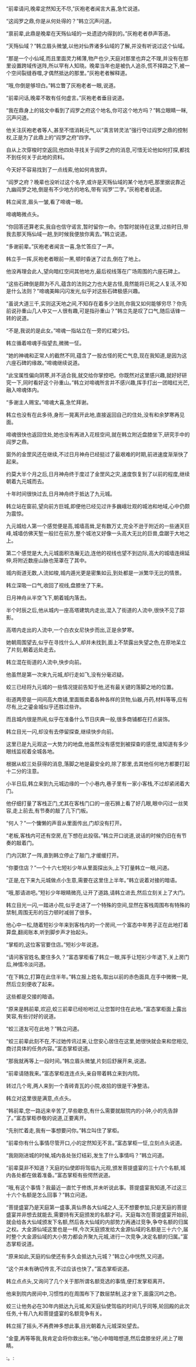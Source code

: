 
“前辈请问,晚辈定然知无不尽,”灰袍老者闻言大喜,急忙说道。

“这阎罗之鼎,你是从何处得的？”韩立沉声问道。

“禀前辈,此鼎是晚辈在天殇仙域的一处遗迹内得到的。”灰袍老者恭声答道。

“天殇仙域？”韩立眉头微皱,以他对仙界诸多仙域的了解,并没有听说过这个仙域。

“那是一个小仙域,而且里面灵力稀薄,物产也少,天庭对那里也弃之不理,并没有在那里设置跨域传送阵,所以罕有人知晓。晚辈当年也是被仇人追杀,慌不择路之下,被一个空间裂缝吞噬,才偶然抵达的那里。”灰袍老者解释道。

“哦,你倒是够坦白。”韩立瞥了灰袍老者一眼,说道。

“前辈问话,晚辈不敢有任何虚言。”灰袍老者垂目说道。

“我在鼎身上的铭文中看到了阎罗之府这个地名,你可这个地方吗？”韩立眼睛一眯,沉声问道。

他关注灰袍老者等人,甚至不惜消耗元气,以“真言转灵法”强行夺过阎罗之鼎的控制权,正是为了此鼎上的“阎罗之府”四字。

自从上次穿梭时空返回,他四处寻找关于阎罗之府的消息,可惜无论他如何打探,都找不到任何关于此地的资料。

今天好不容易找到了一点线索,他如何肯放弃。

“阎罗之府？晚辈也没听过这个名字,或许是天殇仙域的某个地方吧,那里据说靠近九幽阎罗之地,倒是有不少地方的地名,带有‘阎罗’二字。”灰袍老者说道。

韩立闻言,眉头一皱,看了啼魂一眼。

啼魂略微点头。

“你回答还算老实,我自也信守诺言,暂时留你一命。你暂时就待在这里,过些时日,带我去那天殇仙域一趟,到时候我便放你离去。”韩立说道。

“多谢前辈。”灰袍老者闻言一喜,急忙答应了一声。

韩立手一挥,灰袍老者眼前一黑,顿时昏迷了过去,倒在了地上。

他没再理会此人,望向暗红空间其他地方,最后视线落在广场周围的六座石碑上。

“这些石碑倒是颇为不凡,蕴含的法则之力也大是古怪,竟然能将已死之人复活,不知是什么法则？”啼魂美眸闪闪发光,似乎对这些石碑极感兴趣。

“虽说大道三千,实则这天地之间,不知存在着多少法则,你我又如何能够穷尽？你先前说孙重山几人中又一人很有趣,可是指孙重山？”韩立先是叹了口气,随后话锋一转的说道。

“不是,我说的是此女。”啼魂一指站立在一旁的红裙少妇。

韩立循着啼魂手指望去,微微一怔。

“她的神魂和正常人的截然不同,蕴含了一股古怪的死亡气息,现在我知道,是因为这六座石碑的缘故。”啼魂继续说道。

“此宝属性偏向阴寒,并不适合我,就交给你掌控吧。你既然对这里感兴趣,就好好研究一下,同时看好这个孙重山。”韩立对啼魂所言并不感兴趣,挥手打出一团暗红光芒,融入啼魂体内。

“多谢主人赐宝。”啼魂大喜,急忙拜谢。

韩立也没有在此多待,身形一晃离开此地,直接返回自己的住处,没有和余梦寒再见面。

啼魂很快也返回住处,她也没有再进入花枝空间,就在韩立附近盘膝坐下,研究手中的阎罗之鼎。

窗外的金罡风还在继续,不过日月神舟已经挺过了最艰难的时期,前进速度渐渐快了起来。

约莫大半个月之后,日月神舟终于度过了金罡风之灾,速度恢复到了以前的程度,继续朝着九元城而去。

十年时间很快过去,日月神舟终于抵达了九元城。

韩立站在窗前,望向前方巨城,即便他已经见过许多巍峨壮观的城池和地域,心中仍颇为震惊。

九元城给人第一个感觉便是高,城墙高耸,足有数万丈,完全不逊于附近的一些通天巨峰,城墙仿佛天堑一般拦在前方,整个城池又好像一头高大无比的巨兽,盘踞于大地之上。

第二个感觉是大,九元城面积浩瀚无边,连他的视线也望不到边际,高大的城墙连绵延伸,将附近数座山脉也笼罩在了其中。

城内街道无数,人流如梭,城内遁光更是密集如云,到处都是一派繁华无比的情景。

韩立深吸一口气,收回了视线,盘膝坐了下来。

日月神舟从半空飞下,朝着城内落去。

半个时辰之后,他从城内一座高塔建筑内走出,混入了街道的人流中,很快不见了踪影。

高塔内走出的人流中,一个白衣女尼快步而出,正是余梦寒。

她朝周围望去,似乎在寻找什么人,却并未找到,面上不禁露出失望之色,在原地呆立了片刻,朝着远处走去。

韩立混在街道的人流中,快步向前。

他虽然是第一次来九元城,却行走如飞,没有分毫迟疑。

蛟三已经将九元城的一些情况提前告知于他,还有最关键的落脚之地的位置。

街道两旁是一间间高大商铺,里面贩卖着各种各样的货物,仙器,丹药,材料等等,应有尽有,比之鎏金城似乎还胜过些许。

而且城内很是热闹,似乎在准备什么节日庆典一般,很多商铺都在打点装饰。

韩立目光一闪,却没有去停留探查,继续快步向前。

这里已是九元观这一大势力的地盘,他虽然没有感觉到被探查的感觉,谁知道有多少眼线监视着全城各地。

根据从蛟三处获得的消息,落脚之地是最安全的,除了那里,去其他任何地方都要打起十二分的注意。

小半日后,韩立来到九元城边缘的一个小巷内,巷子里有一家小客栈,不过却紧闭着大门。

他仔细打量了客栈正门,尤其在客栈门口的一座石狮上看了好几眼,眼中闪过一丝笑容,走上前去,有节奏的敲了几下门板。

“何人？”一个慵懒的声音从里面传出,门却没有打开。

“老板,客栈内可还有空房,在下想在此投宿。”韩立开口说道,说话的时候仍旧在有节奏的敲着门。

门内沉默了一阵,直到韩立停止了敲门,才缓缓打开。

“你要住店？”一个十六七短衫少年从里面探出头,上下打量韩立一眼,问道。

“正是,在下来九元城做点小生意,需要在这里住上半年。”韩立说着对接的暗语。

“哦,那请进吧。”短衫少年眼睛微亮,让开了道路,请韩立进去,然后立刻关上了大门。

韩立目光一闪,一踏进小院,似乎走进了一个特殊的空间,显然在客栈周围布有特殊的禁制,周围无形的压力顿时减弱了很多。

他心中一松,随着短衫少年来到客栈内的一个房间,一个富态中年男子正在此地打着算盘,翻阅账本,听到脚步声才抬起头。

“掌柜的,这位客官要住店。”短衫少年说道。

“请问客官姓名,要住多久？”富态掌柜看了韩立一眼,挥手让短衫少年退下,关上房门后,神情冷淡问道。

“在下韩立,打算在此住半年。”韩立报上姓名,取出以前的赤色面具,在手中微微一晃,然后立刻便收了起来。

这些都是交接的暗语。

“原来是韩前辈,欢迎,蛟三前辈已经吩咐过,让您暂时住在此地。”富态掌柜面上露出笑容,有些讨好的说道。

“蛟三道友可在此地？”韩立问道。

“蛟三前辈此刻不在,不过她传讯过来,让您安心居住在这里,她很快就会来和您相见,商讨具体的任务内容。”富态掌柜说道。

“那我就再等上一段时间。”韩立眉头微皱,片刻后舒展开来,说道。

“前辈请随我来。”富态掌柜连连点头,亲自带着韩立来到内院。

转过几个弯,两人来到一个青砖青瓦的小院,收拾的很是干净整洁。

韩立对这里很是满意,点点头。

“韩前辈,您一路远来辛苦了,早些歇息,有什么需要就敲院内的小钟,小的先告辞了。”富态掌柜恭敬的说道,正要离开。

“先别忙着走,我有一事想要问你。”韩立叫住了掌柜。

“前辈你有什么事情尽管开口,小的定然知无不言。”富态掌柜一怔,立刻点头说道。

“我刚刚进城的时候,城内各处张灯结彩,发生了什么事情吗？”韩立问道。

“前辈莫非不知道？天庭的仙使即将驾临九元观,颁发菩提盛宴的三十六个名额,城内各处都在做着准备。”富态掌柜有些愕然说道。

“哦,有这个事情？我最近一直忙于修炼,并未听说此事。菩提盛宴我知道,不过这三十六个名额是怎么回事？”韩立问道。

“菩提盛宴乃是天庭第一盛事,真仙界各大仙域之人,无不想要参加,只是天庭的菩提盛宴并非想去就能去,需要持有天庭颁发的名额才可。天庭每次在菩提盛宴开始前,就会给各大仙域颁发下名额,然后各大仙域的内部势力再通过竞争,争夺名额的归属之权。大金源仙域这里也是一样,今次天庭颁发给大金源仙域的名额是三十六个,届时整个大金源仙域的大小势力都会齐聚九元城,进行一次竞争,决定名额的归属。”富态掌柜说道。

“原来如此,天庭的仙使还有多久会抵达九元城？”韩立心中恍然,又问道。

“这个并未有确切传言,不过应该也快了。”富态掌柜说道。

韩立点点头,又询问了几个关于那所谓名额竞选的事情,便打发掌柜离开。

他来到院内房间中,习惯性的在周围布下了数层禁制,这才坐下,面露沉吟之色。

蛟三让他务必在30年内抵达九元城,和天庭仙使驾临的时间几乎同等,轮回殿的此次任务,十有八九和菩提盛宴的名额竞争有关。

韩立摇了摇头,不再费神多想此事,目光朝着九元城深处望去。

“金童,再等等我,我肯定会将你救出来。”他心中暗暗想道,然后盘膝坐好,闭上了眼睛。

:。:
